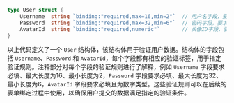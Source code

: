 <!--
 * @Author: yowayimono
 * @Date: 2023-06-11 18:00:10
 * @LastEditors: yowayimono
 * @LastEditTime: 2023-06-11 18:00:21
 * @Description: nothing
-->


```go
type User struct {
	Username  string `binding:"required,max=16,min=2"`  // 用户名字段，要求必填，最大长度为16，最小长度为2
	Password  string `binding:"required,max=32,min=6"`  // 密码字段，要求必填，最大长度为32，最小长度为6
	AvatarId  string `binding:"required,numeric"`       // 头像ID字段，要求必填且为数字类型
}
```

以上代码定义了一个 `User` 结构体，该结构体用于验证用户数据。结构体的字段包括 `Username`、`Password` 和 `AvatarId`，每个字段都有相应的验证标签，用于指定验证规则。注释部分对每个字段的验证规则进行了解释，例如 `Username` 字段要求必填、最大长度为16、最小长度为2，`Password` 字段要求必填、最大长度为32、最小长度为6，`AvatarId` 字段要求必填且为数字类型。这些验证规则可以在后续的表单绑定过程中使用，以确保用户提交的数据满足指定的验证条件。